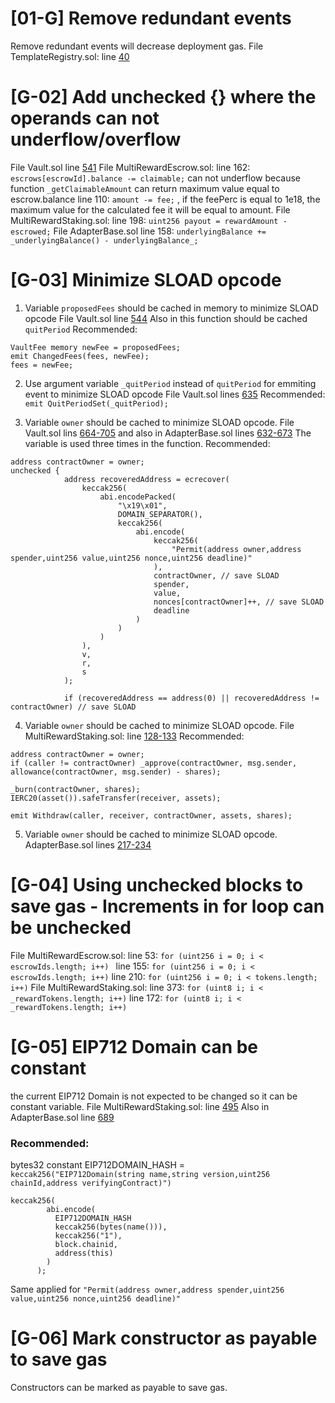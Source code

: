 # [01-G] Remove redundant events
Remove redundant events will decrease deployment gas.
File TemplateRegistry.sol: line [40](https://github.com/code-423n4/2023-01-popcorn//blob/main/src/vault/TemplateRegistry.sol#L40)

# [G-02] Add unchecked {} where the operands can not underflow/overflow
File Vault.sol line [541](https://github.com/code-423n4/2023-01-popcorn//blob/main/src/vault/Vault.sol#L541) 
File MultiRewardEscrow.sol:
line 162: `escrows[escrowId].balance -= claimable;`  can not underflow because function `_getClaimableAmount` can return maximum value equal to escrow.balance line 110: `amount -= fee;` , if the feePerc is equal to 1e18, the maximum value for the calculated fee it will be equal to amount.
File MultiRewardStaking.sol:
line 198: `uint256 payout = rewardAmount - escrowed;`
File AdapterBase.sol
line 158: `underlyingBalance += _underlyingBalance() - underlyingBalance_;`

# [G-03] Minimize SLOAD opcode
1. Variable `proposedFees` should be cached in memory to minimize SLOAD opcode
File Vault.sol line [544](https://github.com/code-423n4/2023-01-popcorn//blob/main/src/vault/Vault.sol#L544)
Also in this function should be cached `quitPeriod`
Recommended:
```
VaultFее memory newFee = proposedFees;
emit ChangedFees(fees, newFee);
fees = newFee;
```
2. Use argument variable `_quitPeriod` instead of `quitPeriod` for emmiting event to minimize SLOAD opcode
File Vault.sol lines [635](https://github.com/code-423n4/2023-01-popcorn//blob/main/src/vault/Vault.sol#L635)
Recommended:
`emit QuitPeriodSet(_quitPeriod);`

3. Variable `owner` should be cached to minimize SLOAD opcode.
File Vault.sol lins [664-705](https://github.com/code-423n4/2023-01-popcorn//blob/main/src/vault/Vault.sol#L664-L705) and also in AdapterBase.sol lines [632-673](https://github.com/code-423n4/2023-01-popcorn//blob/main/src/vault/adapter/abstracts/AdapterBase.sol#L632-L673)
The variable is used three times in the function.
Recommended:
```
address contractOwner = owner;
unchecked {
            address recoveredAddress = ecrecover(
                keccak256(
                    abi.encodePacked(
                        "\x19\x01",
                        DOMAIN_SEPARATOR(),
                        keccak256(
                            abi.encode(
                                keccak256(
                                    "Permit(address owner,address spender,uint256 value,uint256 nonce,uint256 deadline)"
                                ),
                                contractOwner, // save SLOAD
                                spender,
                                value,
                                nonces[contractOwner]++, // save SLOAD
                                deadline
                            )
                        )
                    )
                ),
                v,
                r,
                s
            );

            if (recoveredAddress == address(0) || recoveredAddress != contractOwner) // save SLOAD
``` 
4. Variable `owner` should be cached to minimize SLOAD opcode.
File MultiRewardStaking.sol:
line [128-133](https://github.com/code-423n4/2023-01-popcorn//blob/main/src/utils/MultiRewardStaking.sol#L128-L133)
Recommended:
```
address contractOwner = owner;
if (caller != contractOwner) _approve(contractOwner, msg.sender, allowance(contractOwner, msg.sender) - shares);

_burn(contractOwner, shares);
IERC20(asset()).safeTransfer(receiver, assets);

emit Withdraw(caller, receiver, contractOwner, assets, shares);
```

5. Variable `owner` should be cached to minimize SLOAD opcode.
AdapterBase.sol lines [217-234](https://github.com/code-423n4/2023-01-popcorn//blob/main/src/vault/adapter/abstracts/AdapterBase.sol#L217-L234)

# [G-04] Using unchecked blocks to save gas - Increments in for loop can be unchecked
File MultiRewardEscrow.sol:
line 53: `for (uint256 i = 0; i < escrowIds.length; i++) `
line 155: `for (uint256 i = 0; i < escrowIds.length; i++)`
line 210: `for (uint256 i = 0; i < tokens.length; i++)`
File MultiRewardStaking.sol:
line 373: `for (uint8 i; i < _rewardTokens.length; i++)`
line 172: `for (uint8 i; i < _rewardTokens.length; i++)`

# [G-05] EIP712 Domain can be constant
the current EIP712 Domain is not expected to be changed so it can be constant variable.
File MultiRewardStaking.sol: line [495](https://github.com/code-423n4/2023-01-popcorn//blob/main/src/utils/MultiRewardStaking.sol#L495)
Also in AdapterBase.sol line [689](https://github.com/code-423n4/2023-01-popcorn//blob/main/src/vault/adapter/abstracts/AdapterBase.sol#L689)
### Recommended:
bytes32 constant EIP712DOMAIN_HASH = ` keccak256("EIP712Domain(string name,string version,uint256 chainId,address verifyingContract)")`

```
keccak256(
        abi.encode(
          EIP712DOMAIN_HASH
          keccak256(bytes(name())),
          keccak256("1"),
          block.chainid,
          address(this)
        )
      );
```
Same applied for `"Permit(address owner,address spender,uint256 value,uint256 nonce,uint256 deadline)"`

# [G-06] Mark constructor as payable to save gas
Constructors can be marked as payable to save gas.